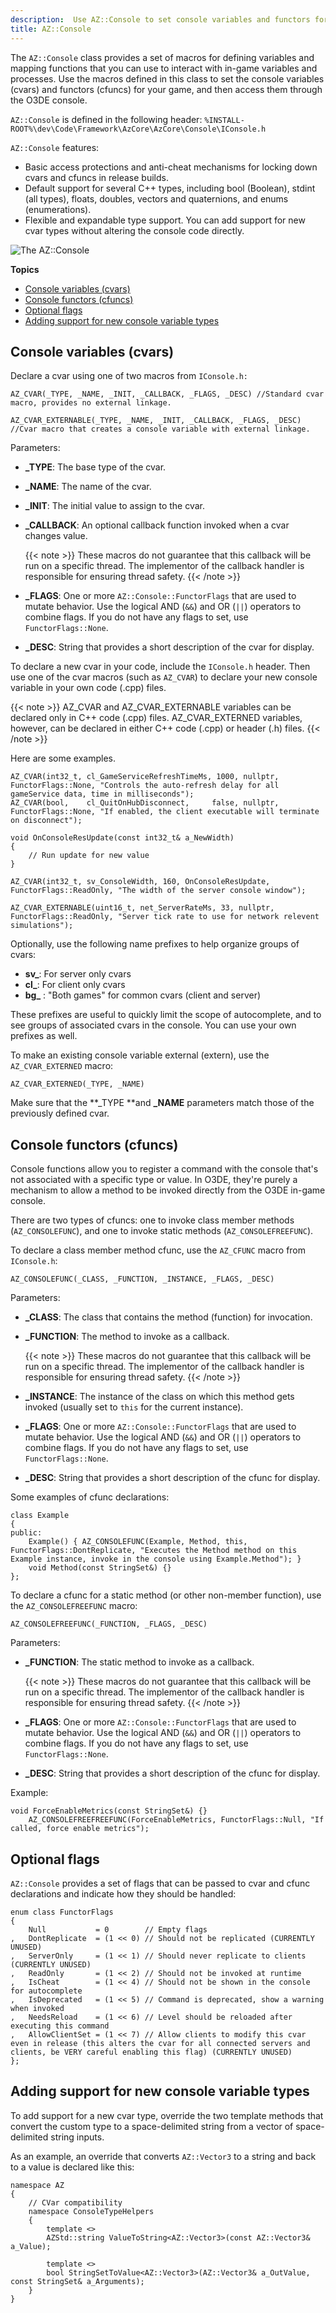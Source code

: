 ```yaml
---
description:  Use AZ::Console to set console variables and functors for your O3DE game. 
title: AZ::Console
---
```


The `AZ::Console` class provides a set of macros for defining variables and mapping functions that you can use to interact with in-game variables and processes. Use the macros defined in this class to set the console variables (cvars) and functors (cfuncs) for your game, and then access them through the O3DE console.

`AZ::Console` is defined in the following header: `%INSTALL-ROOT%\dev\Code\Framework\AzCore\AzCore\Console\IConsole.h`

`AZ::Console` features:

+ Basic access protections and anti-cheat mechanisms for locking down cvars and cfuncs in release builds.
+ Default support for several C++ types, including bool (Boolean), stdint (all types), floats, doubles, vectors and quaternions, and enums (enumerations).
+ Flexible and expandable type support. You can add support for new cvar types without altering the console code directly.

![The AZ::Console](/images/user-guide/engine/az-console-1.png)

**Topics**
- [Console variables (cvars)](#console-variables-cvars)
- [Console functors (cfuncs)](#console-functors-cfuncs)
- [Optional flags](#optional-flags)
- [Adding support for new console variable types](#adding-support-for-new-console-variable-types)

## Console variables (cvars) 

Declare a cvar using one of two macros from `IConsole.h:`

```
AZ_CVAR(_TYPE, _NAME, _INIT, _CALLBACK, _FLAGS, _DESC) //Standard cvar macro, provides no external linkage.
```

```
AZ_CVAR_EXTERNABLE(_TYPE, _NAME, _INIT, _CALLBACK, _FLAGS, _DESC) //Cvar macro that creates a console variable with external linkage.
```

Parameters:
+ **\_TYPE**: The base type of the cvar.
+ **\_NAME**: The name of the cvar.
+ **\_INIT**: The initial value to assign to the cvar.
+ **\_CALLBACK**: An optional callback function invoked when a cvar changes value. 

    {{< note >}}
These macros do not guarantee that this callback will be run on a specific thread. The implementor of the callback handler is responsible for ensuring thread safety.
{{< /note >}}

+ **\_FLAGS**: One or more `AZ::Console::FunctorFlags` that are used to mutate behavior. Use the logical AND \(`&&`\) and OR \(`||`\) operators to combine flags. If you do not have any flags to set, use `FunctorFlags::None`.
+ **\_DESC**: String that provides a short description of the cvar for display.

To declare a new cvar in your code, include the `IConsole.h` header. Then use one of the cvar macros \(such as `AZ_CVAR`\) to declare your new console variable in your own code (.cpp) files.

{{< note >}}
AZ\_CVAR and AZ\_CVAR\_EXTERNABLE variables can be declared only in C++ code (.cpp) files. AZ\_CVAR\_EXTERNED variables, however, can be declared in either C++ code (.cpp) or header (.h) files.
{{< /note >}}

Here are some examples.

```
AZ_CVAR(int32_t, cl_GameServiceRefreshTimeMs, 1000, nullptr, FunctorFlags::None, "Controls the auto-refresh delay for all gameService data, time in milliseconds");
AZ_CVAR(bool,    cl_QuitOnHubDisconnect,     false, nullptr, FunctorFlags::None, "If enabled, the client executable will terminate on disconnect");
```

```
void OnConsoleResUpdate(const int32_t& a_NewWidth)
{
    // Run update for new value
}

AZ_CVAR(int32_t, sv_ConsoleWidth, 160, OnConsoleResUpdate, FunctorFlags::ReadOnly, "The width of the server console window");
```

```
AZ_CVAR_EXTERNABLE(uint16_t, net_ServerRateMs, 33, nullptr, FunctorFlags::ReadOnly, "Server tick rate to use for network relevent simulations");
```

Optionally, use the following name prefixes to help organize groups of cvars:
+ **sv\_**: For server only cvars
+ **cl\_**: For client only cvars
+ **bg\_** : "Both games" for common cvars (client and server)

These prefixes are useful to quickly limit the scope of autocomplete, and to see groups of associated cvars in the console. You can use your own prefixes as well.

To make an existing console variable external (extern), use the `AZ_CVAR_EXTERNED` macro:

```
AZ_CVAR_EXTERNED(_TYPE, _NAME)
```

Make sure that the **\_TYPE **and **\_NAME** parameters match those of the previously defined cvar.

## Console functors (cfuncs) 

Console functions allow you to register a command with the console that's not associated with a specific type or value. In O3DE, they're purely a mechanism to allow a method to be invoked directly from the O3DE in-game console.

There are two types of cfuncs: one to invoke class member methods \(`AZ_CONSOLEFUNC`\), and one to invoke static methods \(`AZ_CONSOLEFREEFUNC`\).

To declare a class member method cfunc, use the `AZ_CFUNC` macro from `IConsole.h`:

```
AZ_CONSOLEFUNC(_CLASS, _FUNCTION, _INSTANCE, _FLAGS, _DESC)
```

Parameters:
+ **\_CLASS**: The class that contains the method (function) for invocation.
+ **\_FUNCTION**: The method to invoke as a callback. 

    {{< note >}}
These macros do not guarantee that this callback will be run on a specific thread. The implementor of the callback handler is responsible for ensuring thread safety.
{{< /note >}}

+ **\_INSTANCE**: The instance of the class on which this method gets invoked \(usually set to `this` for the current instance\).
+ **\_FLAGS**: One or more `AZ::Console::FunctorFlags` that are used to mutate behavior. Use the logical AND \(`&&`\) and OR \(`||`\) operators to combine flags. If you do not have any flags to set, use `FunctorFlags::None`.
+ **\_DESC**: String that provides a short description of the cfunc for display.

Some examples of cfunc declarations:

```
class Example
{
public:
    Example() { AZ_CONSOLEFUNC(Example, Method, this, FunctorFlags::DontReplicate, "Executes the Method method on this Example instance, invoke in the console using Example.Method"); }
    void Method(const StringSet&) {}
};
```

To declare a cfunc for a static method (or other non-member function), use the `AZ_CONSOLEFREEFUNC` macro:

```
AZ_CONSOLEFREEFUNC(_FUNCTION, _FLAGS, _DESC)
```

Parameters:
+ **\_FUNCTION**: The static method to invoke as a callback. 

    {{< note >}}
These macros do not guarantee that this callback will be run on a specific thread. The implementor of the callback handler is responsible for ensuring thread safety.
{{< /note >}}

+ **\_FLAGS**: One or more `AZ::Console::FunctorFlags` that are used to mutate behavior. Use the logical AND \(`&&`\) and OR \(`||`\) operators to combine flags. If you do not have any flags to set, use `FunctorFlags::None`.
+ **\_DESC**: String that provides a short description of the cfunc for display.

Example:

```
void ForceEnableMetrics(const StringSet&) {}
    AZ_CONSOLEFREEFREEFUNC(ForceEnableMetrics, FunctorFlags::Null, "If called, force enable metrics");
```

## Optional flags 

`AZ::Console` provides a set of flags that can be passed to cvar and cfunc declarations and indicate how they should be handled:

```
enum class FunctorFlags
{
    Null           = 0        // Empty flags
,   DontReplicate  = (1 << 0) // Should not be replicated (CURRENTLY UNUSED)
,   ServerOnly     = (1 << 1) // Should never replicate to clients (CURRENTLY UNUSED)
,   ReadOnly       = (1 << 2) // Should not be invoked at runtime
,   IsCheat        = (1 << 4) // Should not be shown in the console for autocomplete
,   IsDeprecated   = (1 << 5) // Command is deprecated, show a warning when invoked
,   NeedsReload    = (1 << 6) // Level should be reloaded after executing this command
,   AllowClientSet = (1 << 7) // Allow clients to modify this cvar even in release (this alters the cvar for all connected servers and clients, be VERY careful enabling this flag) (CURRENTLY UNUSED)
};
```

## Adding support for new console variable types 

To add support for a new cvar type, override the two template methods that convert the custom type to a space-delimited string from a vector of space-delimited string inputs.

As an example, an override that converts `AZ::Vector3` to a string and back to a value is declared like this:

```
namespace AZ
{
    // CVar compatibility
    namespace ConsoleTypeHelpers
    {
        template <>
        AZStd::string ValueToString<AZ::Vector3>(const AZ::Vector3& a_Value);

        template <>
        bool StringSetToValue<AZ::Vector3>(AZ::Vector3& a_OutValue, const StringSet& a_Arguments);
    }
}
```
